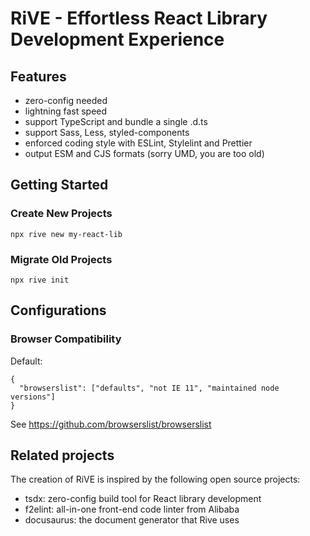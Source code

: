 # RiVE - Effortless React Library Development Experience

## Features

- zero-config needed
- lightning fast speed
- support TypeScript and bundle a single .d.ts
- support Sass, Less, styled-components
- enforced coding style with ESLint, Stylelint and Prettier
- output ESM and CJS formats (sorry UMD, you are too old)

## Getting Started

### Create New Projects

```
npx rive new my-react-lib
```

### Migrate Old Projects

```
npx rive init
```

## Configurations

### Browser Compatibility

Default:

```jsonc
{
  "browserslist": ["defaults", "not IE 11", "maintained node versions"]
}
```

See <https://github.com/browserslist/browserslist>

## Related projects

The creation of RiVE is inspired by the following open source projects:

- tsdx: zero-config build tool for React library development
- f2elint: all-in-one front-end code linter from Alibaba
- docusaurus: the document generator that Rive uses
